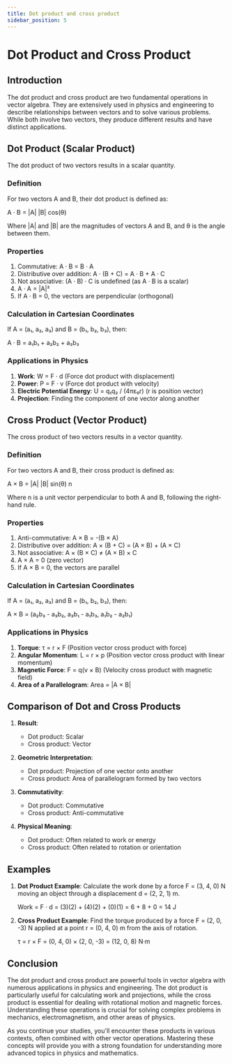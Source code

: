 ```yaml
---
title: Dot product and cross product
sidebar_position: 5
---
```

# Dot Product and Cross Product

## Introduction

The dot product and cross product are two fundamental operations in vector algebra. They are extensively used in physics and engineering to describe relationships between vectors and to solve various problems. While both involve two vectors, they produce different results and have distinct applications.

## Dot Product (Scalar Product)

The dot product of two vectors results in a scalar quantity.

### Definition

For two vectors A and B, their dot product is defined as:

A · B = |A| |B| cos(θ)

Where |A| and |B| are the magnitudes of vectors A and B, and θ is the angle between them.

### Properties

1. Commutative: A · B = B · A
2. Distributive over addition: A · (B + C) = A · B + A · C
3. Not associative: (A · B) · C is undefined (as A · B is a scalar)
4. A · A = |A|²
5. If A · B = 0, the vectors are perpendicular (orthogonal)

### Calculation in Cartesian Coordinates

If A = (a₁, a₂, a₃) and B = (b₁, b₂, b₃), then:

A · B = a₁b₁ + a₂b₂ + a₃b₃

### Applications in Physics

1. **Work**: W = F · d (Force dot product with displacement)
2. **Power**: P = F · v (Force dot product with velocity)
3. **Electric Potential Energy**: U = q₁q₂ / (4πε₀r) (r is position vector)
4. **Projection**: Finding the component of one vector along another

## Cross Product (Vector Product)

The cross product of two vectors results in a vector quantity.

### Definition

For two vectors A and B, their cross product is defined as:

A × B = |A| |B| sin(θ) n

Where n is a unit vector perpendicular to both A and B, following the right-hand rule.

### Properties

1. Anti-commutative: A × B = -(B × A)
2. Distributive over addition: A × (B + C) = (A × B) + (A × C)
3. Not associative: A × (B × C) ≠ (A × B) × C
4. A × A = 0 (zero vector)
5. If A × B = 0, the vectors are parallel

### Calculation in Cartesian Coordinates

If A = (a₁, a₂, a₃) and B = (b₁, b₂, b₃), then:

A × B = (a₂b₃ - a₃b₂, a₃b₁ - a₁b₃, a₁b₂ - a₂b₁)

### Applications in Physics

1. **Torque**: τ = r × F (Position vector cross product with force)
2. **Angular Momentum**: L = r × p (Position vector cross product with linear momentum)
3. **Magnetic Force**: F = q(v × B) (Velocity cross product with magnetic field)
4. **Area of a Parallelogram**: Area = |A × B|

## Comparison of Dot and Cross Products

1. **Result**:
    - Dot product: Scalar
    - Cross product: Vector

2. **Geometric Interpretation**:
    - Dot product: Projection of one vector onto another
    - Cross product: Area of parallelogram formed by two vectors

3. **Commutativity**:
    - Dot product: Commutative
    - Cross product: Anti-commutative

4. **Physical Meaning**:
    - Dot product: Often related to work or energy
    - Cross product: Often related to rotation or orientation

## Examples

1. **Dot Product Example**:
   Calculate the work done by a force F = (3, 4, 0) N moving an object through a displacement d = (2, 2, 1) m.

   Work = F · d = (3)(2) + (4)(2) + (0)(1) = 6 + 8 + 0 = 14 J

2. **Cross Product Example**:
   Find the torque produced by a force F = (2, 0, -3) N applied at a point r = (0, 4, 0) m from the axis of rotation.

   τ = r × F = (0, 4, 0) × (2, 0, -3) = (12, 0, 8) N·m

## Conclusion

The dot product and cross product are powerful tools in vector algebra with numerous applications in physics and engineering. The dot product is particularly useful for calculating work and projections, while the cross product is essential for dealing with rotational motion and magnetic forces. Understanding these operations is crucial for solving complex problems in mechanics, electromagnetism, and other areas of physics.

As you continue your studies, you'll encounter these products in various contexts, often combined with other vector operations. Mastering these concepts will provide you with a strong foundation for understanding more advanced topics in physics and mathematics.